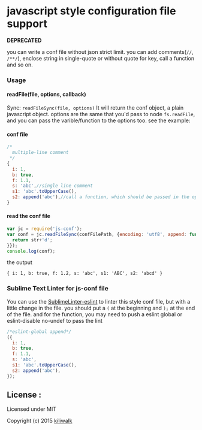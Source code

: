 javascript style configuration file support
=================================

**DEPRECATED**

you can write a conf file without json strict limit. you can add comments(`//`, `/**/`), enclose string in single-quote or without quote for key, call a function and so on.

### Usage
#### readFile(file, options, callback)
Sync: `readFileSync(file, options)`
It will return the conf object, a plain javascript object. options are the same that you'd pass to node `fs.readFile`, and you can pass the varible/function to the options too. see the example:

#### conf file
```javascript
/*
  multiple-line comment
 */
{
  i: 1,
  b: true,
  f: 1.1,
  s: 'abc',//single line comment
  s1: 'abc'.toUpperCase(),
  s2: append('abc'),//call a function, which should be passed in the options
}
```

#### read the conf file
```javascript
var jc = require('js-conf');
var conf = jc.readFileSync(confFilePath, {encoding: 'utf8', append: function(str){
  return str+'d';
}});
console.log(conf);
```
the output
```
{ i: 1, b: true, f: 1.2, s: 'abc', s1: 'ABC', s2: 'abcd' }
```


### Sublime Text Linter for js-conf file
You can use the [SublimeLinter-eslint](https://github.com/roadhump/SublimeLinter-eslint) to linter this style conf file, but with a little change in the file.
you should put a `(` at the beginning and `);` at the end of the file. and for the function, you may need to push a eslint global or eslint-disable no-undef to pass the lint
```javascript
/*eslint-global append*/
({
  i: 1,
  b: true,
  f: 1.1,
  s: 'abc',
  s1: 'abc'.toUpperCase(),
  s2: append('abc'),
});
```

## License :

Licensed under MIT

Copyright (c) 2015 [kiliwalk](https://github.com/kiliwalk)
